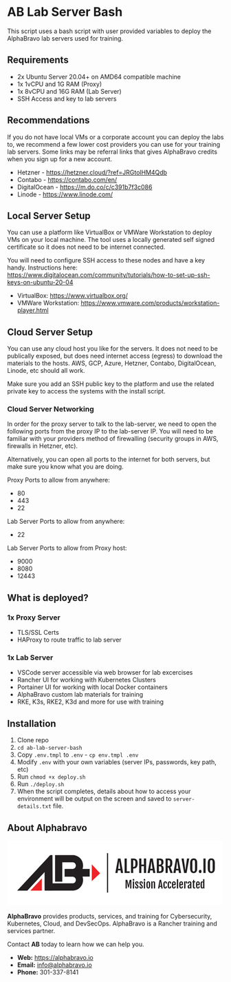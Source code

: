 # AB Lab Server Bash

This script uses a bash script with user provided variables to deploy the AlphaBravo lab servers used for training.

## Requirements

- 2x Ubuntu Server 20.04+ on AMD64 compatible machine
- 1x 1vCPU and 1G RAM (Proxy)
- 1x 8vCPU and 16G RAM (Lab Server)
- SSH Access and key to lab servers

## Recommendations

If you do not have local VMs or a corporate account you can deploy the labs to, we recommend a few lower cost providers you can use for your training lab servers. Some links may be referral links that gives AlphaBravo credits when you sign up for a new account.

- Hetzner - https://hetzner.cloud/?ref=JRGtolHM4Qdb
- Contabo - https://contabo.com/en/
- DigitalOcean - https://m.do.co/c/c391b7f3c086
- Linode - https://www.linode.com/

## Local Server Setup

You can use a platform like VirtualBox or VMWare Workstation to deploy VMs on your local machine. The tool uses a locally generated self signed certificate so it does not need to be internet connected. 

You will need to configure SSH access to these nodes and have a key handy. Instructions here: https://www.digitalocean.com/community/tutorials/how-to-set-up-ssh-keys-on-ubuntu-20-04 

- VirtualBox: https://www.virtualbox.org/
- VMWare Workstation: https://www.vmware.com/products/workstation-player.html 

## Cloud Server Setup

You can use any cloud host you like for the servers. It does not need to be publically exposed, but does need internet access (egress) to download the materials to the hosts. AWS, GCP, Azure, Hetzner, Contabo, DigitalOcean, Linode, etc should all work.

Make sure you add an SSH public key to the platform and use the related private key to access the systems with the install script.

### Cloud Server Networking

In order for the proxy server to talk to the lab-server, we need to open the following ports from the proxy IP to the lab-server IP. You will need to be familiar with your providers method of firewalling (security groups in AWS, firewalls in Hetzner, etc).

Alternatively, you can open all ports to the internet for both servers, but make sure you know what you are doing.

Proxy Ports to allow from anywhere:
- 80
- 443
- 22

Lab Server Ports to allow from anywhere:
- 22

Lab Server Ports to allow from Proxy host:
- 9000
- 8080
- 12443

## What is deployed?

### 1x Proxy Server
- TLS/SSL Certs
- HAProxy to route traffic to lab server

### 1x Lab Server
- VSCode server accessible via web browser for lab excercises
- Rancher UI for working with Kubernetes Clusters
- Portainer UI for working with local Docker containers
- AlphaBravo custom lab materials for training
- RKE, K3s, RKE2, K3d and more for use with training

## Installation

1. Clone repo
2. `cd ab-lab-server-bash`
3. Copy `.env.tmpl` to `.env` - `cp env.tmpl .env`
3. Modify `.env` with your own variables (server IPs, passwords, key path, etc)
4. Run `chmod +x deploy.sh`
5. Run `./deploy.sh`
6. When the script completes, details about how to access your environment will be output on the screen and saved to `server-details.txt` file.

## About Alphabravo

![](assets/ablogo.png)

**AlphaBravo** provides products, services, and training for Cybersecurity, Kubernetes, Cloud, and DevSecOps. AlphaBravo is a Rancher training and services partner.

Contact **AB** today to learn how we can help you.

* **Web:** https://alphabravo.io
* **Email:** info@alphabravo.io
* **Phone:** 301-337-8141
